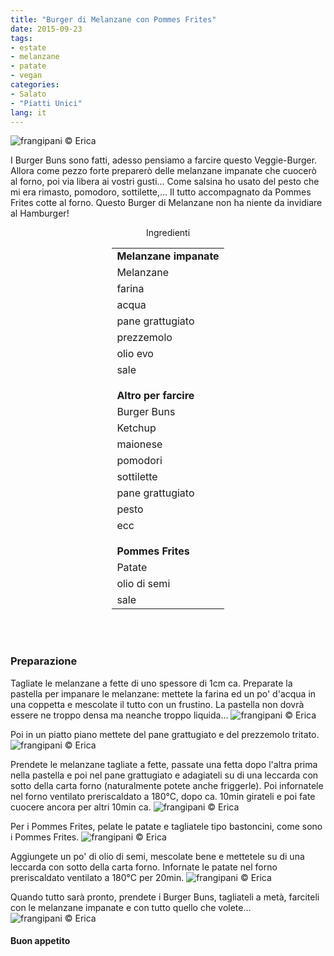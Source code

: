 ```yaml
---
title: "Burger di Melanzane con Pommes Frites"
date: 2015-09-23
tags:
- estate
- melanzane
- patate
- vegan
categories:
- Salato
- "Piatti Unici"
lang: it
---
```

![](../2015-09-23-burger-di-melanzane-con-pommes-frites/header.jpg "frangipani © Erica")

I Burger Buns sono fatti, adesso pensiamo a farcire questo Veggie-Burger. Allora come pezzo forte preparerò delle melanzane impanate che cuocerò al forno, poi via libera ai vostri gusti... Come salsina ho usato del pesto che mi era rimasto, pomodoro, sottilette,... Il tutto accompagnato da Pommes Frites cotte al forno. Questo Burger di Melanzane non ha niente da invidiare al Hamburger! 

<div id="wrapper" style="text-align: center">
  <div id="yourdiv" style="display: inline-block;">
    <div class="ingredients">
      <div class="ingredients-title">Ingredienti</div>
      <table>
        <tbody>
          <tr>
            <td colspan="2"><b>Melanzane impanate</b></td>
          </tr>
          <tr>
            <td>Melanzane</td>
          </tr>
          <tr>
            <td>farina</td>
          </tr>
          <tr>
            <td>acqua</td>
          </tr>
          <tr>
            <td>pane grattugiato</td>
          </tr>
          <tr>
            <td>prezzemolo</td>
          </tr>
          <tr>
            <td>olio evo</td>
          </tr>
          <tr>
            <td>sale</td>
          </tr>
          <tr style="height: 15px;"></tr>
          <tr>          
            <td colspan="2"><b>Altro per farcire</b></td>
          </tr>
          <tr>
            <td>Burger Buns</td>
          </tr>
          <tr>
            <td>Ketchup</td>
          </tr>
          <tr>
            <td>maionese</td>
          </tr>
          <tr>
            <td>pomodori</td>
          </tr>
          <tr>
            <td>sottilette</td>
          </tr>
          <tr>
            <td>pane grattugiato</td>
          </tr>
          <tr>
            <td>pesto</td>
          </tr>
          <tr>
            <td>ecc</td>
          </tr>
          <tr style="height: 15px;"></tr>
          <tr>          
            <td colspan="2"><b>Pommes Frites</b></td>
          </tr>
          <tr>
            <td>Patate</td>
          </tr>
          <tr>
            <td>olio di semi</td>
          </tr>
          <tr>
            <td>sale</td>
          </tr>
        </tbody>
      </table>
      <br></br>
    </div>
  </div>
</div>


<h3>
  <font color="grey">
    <i class="fa-solid fa-gears"></i>
  </font> Preparazione
</h3>

Tagliate le melanzane a fette di uno spessore di 1cm ca. Preparate la pastella per impanare le melanzane: mettete la farina ed un po' d'acqua in una coppetta e mescolate il tutto con un frustino. La pastella non dovrà essere ne troppo densa ma neanche troppo liquida...
![](../2015-09-23-burger-di-melanzane-con-pommes-frites/pastella.jpg "frangipani © Erica")

Poi in un piatto piano mettete del pane grattugiato e del prezzemolo tritato.
![](../2015-09-23-burger-di-melanzane-con-pommes-frites/pangrattato.jpg "frangipani © Erica")

Prendete le melanzane tagliate a fette, passate una fetta dopo l'altra prima nella pastella e poi nel pane grattugiato e adagiateli su di una leccarda con sotto della carta forno (naturalmente potete anche friggerle). Poi infornatele nel forno ventilato preriscaldato a 180°C, dopo ca. 10min girateli e poi fate cuocere ancora per altri 10min ca. 
![](../2015-09-23-burger-di-melanzane-con-pommes-frites/melanzanepronte.jpg "frangipani © Erica")

Per i Pommes Frites, pelate le patate e tagliatele tipo bastoncini, come sono i Pommes Frites. 
![](../2015-09-23-burger-di-melanzane-con-pommes-frites/pommescrudi.jpg "frangipani © Erica")

Aggiungete un po' di olio di semi, mescolate bene e mettetele su di una leccarda con sotto della carta forno. Infornate le patate nel forno preriscaldato ventilato a 180°C per 20min.
![](../2015-09-23-burger-di-melanzane-con-pommes-frites/pommespronti.jpg "frangipani © Erica")

Quando tutto sarà pronto, prendete i Burger Buns, tagliateli a metà, farciteli con le melanzane impanate e con tutto quello che volete...
![](../2015-09-23-burger-di-melanzane-con-pommes-frites/risultato.jpg "frangipani © Erica")



<h4>Buon appetito
  <font color="red">
    <i class="fa-regular fa-face-smile"></i>
  </font>
</h4>